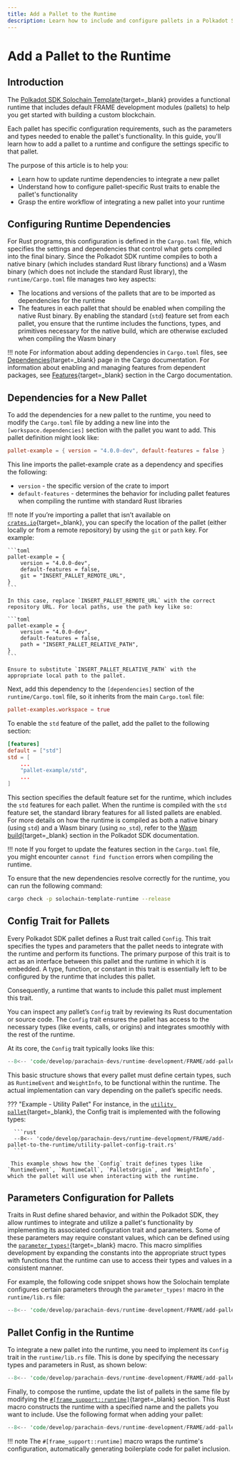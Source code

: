 ```yaml
---
title: Add a Pallet to the Runtime
description: Learn how to include and configure pallets in a Polkadot SDK-based runtime, from adding dependencies to implementing necessary traits.
---
```


# Add a Pallet to the Runtime

## Introduction

The [Polkadot SDK Solochain Template](https://github.com/paritytech/polkadot-sdk-solochain-template){target=\_blank} provides a functional runtime that includes default FRAME development modules (pallets) to help you get started with building a custom blockchain.

Each pallet has specific configuration requirements, such as the parameters and types needed to enable the pallet's functionality. In this guide, you'll learn how to add a pallet to a runtime and configure the settings specific to that pallet.

The purpose of this article is to help you:

- Learn how to update runtime dependencies to integrate a new pallet
- Understand how to configure pallet-specific Rust traits to enable the pallet's functionality
- Grasp the entire workflow of integrating a new pallet into your runtime

## Configuring Runtime Dependencies

For Rust programs, this configuration is defined in the `Cargo.toml` file, which specifies the settings and dependencies that control what gets compiled into the final binary. Since the Polkadot SDK runtime compiles to both a native binary (which includes standard Rust library functions) and a Wasm binary (which does not include the standard Rust library), the `runtime/Cargo.toml` file manages two key aspects:

- The locations and versions of the pallets that are to be imported as dependencies for the runtime
- The features in each pallet that should be enabled when compiling the native Rust binary. By enabling the standard (`std`) feature set from each pallet, you ensure that the runtime includes the functions, types, and primitives necessary for the native build, which are otherwise excluded when compiling the Wasm binary

!!! note
    For information about adding dependencies in `Cargo.toml` files, see [Dependencies](https://doc.rust-lang.org/cargo/guide/dependencies.html){target=\_blank} page in the Cargo documentation. For information about enabling and managing features from dependent packages, see [Features](https://doc.rust-lang.org/cargo/reference/features.html){target=\_blank} section in the Cargo documentation.

## Dependencies for a New Pallet

To add the dependencies for a new pallet to the runtime, you need to modify the `Cargo.toml` file by adding a new line into the `[workspace.dependencies]` section with the pallet you want to add. This pallet definition might look like:

```toml
pallet-example = { version = "4.0.0-dev", default-features = false }
```

This line imports the pallet-example crate as a dependency and specifies the following:

- `version` - the specific version of the crate to import
- `default-features` - determines the behavior for including pallet features when compiling the runtime with standard Rust libraries

!!! note
    If you’re importing a pallet that isn’t available on [`crates.io`](https://crates.io/){target=\_blank}, you can specify the location of the pallet (either locally or from a remote repository) by using the `git` or `path` key. For example:

    ```toml
    pallet-example = { 
        version = "4.0.0-dev",
        default-features = false,
        git = "INSERT_PALLET_REMOTE_URL",
    }
    ```

    In this case, replace `INSERT_PALLET_REMOTE_URL` with the correct repository URL. For local paths, use the path key like so:

    ```toml
    pallet-example = { 
        version = "4.0.0-dev",
        default-features = false,
        path = "INSERT_PALLET_RELATIVE_PATH",
    }
    ```

    Ensure to substitute `INSERT_PALLET_RELATIVE_PATH` with the appropriate local path to the pallet.

Next, add this dependency to the `[dependencies]` section of the `runtime/Cargo.toml` file, so it inherits from the main `Cargo.toml` file:

```toml
pallet-examples.workspace = true
```

To enable the `std` feature of the pallet, add the pallet to the following section:

```toml
[features]
default = ["std"]
std = [
    ...
    "pallet-example/std",
    ...
]
```

This section specifies the default feature set for the runtime, which includes the `std` features for each pallet. When the runtime is compiled with the `std` feature set, the standard library features for all listed pallets are enabled. For more details on how the runtime is compiled as both a native binary (using `std`) and a Wasm binary (using `no_std`), refer to the [Wasm build](https://paritytech.github.io/polkadot-sdk/master/polkadot_sdk_docs/polkadot_sdk/substrate/index.html#wasm-build){target=\_blank} section in the Polkadot SDK documentation.

!!! note
    If you forget to update the features section in the `Cargo.toml` file, you might encounter `cannot find function` errors when compiling the runtime.

To ensure that the new dependencies resolve correctly for the runtime, you can run the following command:

```bash
cargo check -p solochain-template-runtime --release
```

## Config Trait for Pallets

Every Polkadot SDK pallet defines a Rust trait called `Config`. This trait specifies the types and parameters that the pallet needs to integrate with the runtime and perform its functions. The primary purpose of this trait is to act as an interface between this pallet and the runtime in which it is embedded. A type, function, or constant in this trait is essentially left to be configured by the runtime that includes this pallet.

Consequently, a runtime that wants to include this pallet must implement this trait.

You can inspect any pallet’s `Config` trait by reviewing its Rust documentation or source code. The `Config` trait ensures the pallet has access to the necessary types (like events, calls, or origins) and integrates smoothly with the rest of the runtime.

At its core, the `Config` trait typically looks like this:

```rust
--8<-- 'code/develop/parachain-devs/runtime-development/FRAME/add-pallet-to-the-runtime/pallet-basic-config-trait.rs'
```

This basic structure shows that every pallet must define certain types, such as `RuntimeEvent` and `WeightInfo`, to be functional within the runtime. The actual implementation can vary depending on the pallet’s specific needs.

??? "Example - Utility Pallet"
      For instance, in the [`utility pallet`](https://github.com/paritytech/polkadot-sdk/tree/master/substrate/frame/utility){target=\_blank}, the Config trait is implemented with the following types:

      ```rust
      --8<-- 'code/develop/parachain-devs/runtime-development/FRAME/add-pallet-to-the-runtime/utility-pallet-config-trait.rs'
      ```

     This example shows how the `Config` trait defines types like `RuntimeEvent`, `RuntimeCall`, `PalletsOrigin`, and `WeightInfo`, which the pallet will use when interacting with the runtime.

## Parameters Configuration for Pallets

Traits in Rust define shared behavior, and within the Polkadot SDK, they allow runtimes to integrate and utilize a pallet's functionality by implementing its associated configuration trait and parameters. Some of these parameters may require constant values, which can be defined using the [`parameter_types!`](https://paritytech.github.io/polkadot-sdk/master/frame_support/macro.parameter_types.html){target=\_blank} macro. This macro simplifies development by expanding the constants into the appropriate struct types with functions that the runtime can use to access their types and values in a consistent manner.

For example, the following code snippet shows how the Solochain template configures certain parameters through the `parameter_types!` macro in the `runtime/lib.rs` file:

```rust
--8<-- 'code/develop/parachain-devs/runtime-development/FRAME/add-pallet-to-the-runtime/parameter-types-example.rs'
```

## Pallet Config in the Runtime

To integrate a new pallet into the runtime, you need to implement its `Config` trait in the `runtime/lib.rs` file. This is done by specifying the necessary types and parameters in Rust, as shown below:

```rust
--8<-- 'code/develop/parachain-devs/runtime-development/FRAME/add-pallet-to-the-runtime/impl-pallet-example-in-runtime.rs'
```

Finally, to compose the runtime, update the list of pallets in the same file by modifying the [`#[frame_support::runtime]`](https://paritytech.github.io/polkadot-sdk/master/frame_support/attr.runtime.html){target=_blank} section. This Rust macro constructs the runtime with a specified name and the pallets you want to include. Use the following format when adding your pallet:

```rust
--8<-- 'code/develop/parachain-devs/runtime-development/FRAME/add-pallet-to-the-runtime/frame-support-runtime-macro.rs'
```

!!! note
    The `#[frame_support::runtime]` macro wraps the runtime's configuration, automatically generating boilerplate code for pallet inclusion.